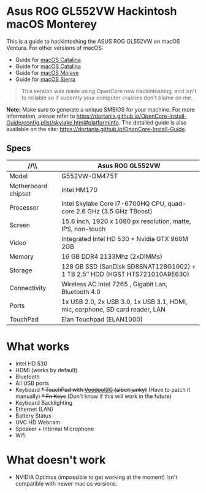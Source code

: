 # Asus ROG GL552VW Hackintosh macOS Monterey
This is a guide to hackintoshing the ASUS ROG GL552VW on macOS Ventura. For other versions of macOS:

* Guide for [macOS Catalina](https://github.com/fidele007/Asus-ROG-GL552VW-Hackintosh/tree/ventura)
* Guide for [macOS Catalina](https://github.com/fidele007/Asus-ROG-GL552VW-Hackintosh/tree/catalina)
* Guide for [macOS Mojave](https://github.com/fidele007/Asus-ROG-GL552VW-Hackintosh/tree/mojave)
* Guide for [macOS Sierra](https://github.com/fidele007/Asus-ROG-GL552VW-Hackintosh/tree/sierra)


> This version was made using OpenCore new hackintoshing, and isn't to reliable so if sudently your computer crashes don't blame on me.

**Note:** Make sure to generate a unique SMBIOS for your machine. For more information, please refer to https://dortania.github.io/OpenCore-Install-Guide/config.plist/skylake.html#platforminfo. The detailed guide is also available on the site: https://dortania.github.io/OpenCore-Install-Guide.

## Specs

//\\\ | Asus ROG GL552VW
------------ | -------------
Model | G552VW-DM475T
Motherboard chipset | Intel HM170
Processor |	Intel Skylake Core i7-6700HQ CPU, quad-core 2.6 GHz (3.5 GHz TBoost)
Screen |	15.6 inch, 1920 x 1080 px resolution, matte, IPS, non-touch
Video |	Integrated Intel HD 530 + Nvidia GTX 960M 2GB
Memory |	16 GB DDR4 2133Mhz (2xDIMMs)
Storage |	128 GB SSD (SanDisk SD8SNAT128G1002) + 1 TB 2.5″ HDD (HGST HTS721010A9E630)
Connectivity |	Wireless AC Intel 7265 , Gigabit Lan, Bluetooth 4.0
Ports | 1x USB 2.0,	2x USB 3.0, 1x USB 3.1, HDMI, mic, earphone, SD card reader, LAN
TouchPad | Elan Touchpad (ELAN1000)

# What works

* Intel HD 530
* HDMI (works by default)
* Bluetooth
* All USB ports
* Keyboard
~~* TouchPad with [VoodooI2C](https://www.tonymacx86.com/threads/wip-voodooi2c-i2c-trackpad-limited-support.204227/) (albeit janky)~~ (Have to patch it manually)
~~* Fn Keys~~ (Don't know if this will work in the future)
* Keyboard Backlighting
* Ethernet (LAN)
* Battery Status
* UVC HD Webcam
* Speaker + Internal Microphone
* Wifi
# What doesn't work

* NVIDIA Optimus (impossible to get working at the moment) Isn't compatible with newer mac os versions.
